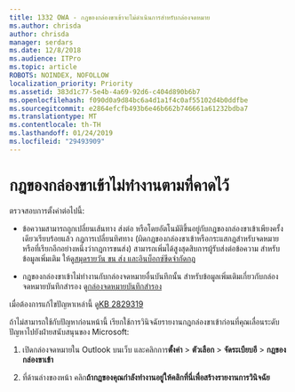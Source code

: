```yaml
---
title: 1332 OWA - กฎของกล่องขาเข้าจะไม่ดำเนินการสำหรับกล่องจดหมาย
ms.author: chrisda
author: chrisda
manager: serdars
ms.date: 12/8/2018
ms.audience: ITPro
ms.topic: article
ROBOTS: NOINDEX, NOFOLLOW
localization_priority: Priority
ms.assetid: 383d1c77-5e4b-4a69-92d6-c404d890b6b7
ms.openlocfilehash: f090d0a9d84bc6a4d1a1f4c0af55102d4b0ddfbe
ms.sourcegitcommit: e2864efcfb493b6e46b662b746661a61232bdba7
ms.translationtype: MT
ms.contentlocale: th-TH
ms.lasthandoff: 01/24/2019
ms.locfileid: "29493909"
---
```

# <a name="an-inbox-rule-doesnt-work-as-expected"></a>กฎของกล่องขาเข้าไม่ทำงานตามที่คาดไว้

ตรวจสอบการตั้งค่าต่อไปนี้:
  
- ข้อความสามารถถูกเปลี่ยนเส้นทาง ส่งต่อ หรือโดยอัตโนมัติขึ้นอยู่กับกฎของกล่องขาเข้าเพียงครั้งเดียวเรียบร้อยแล้ว กฎการเปลี่ยนทิศทาง (ผิดกฎของกล่องขาเข้าหรือกระแสกฎสำหรับจดหมาย หรือที่เรียกอีกอย่างหนึ่งว่ากฎการขนส่ง) สามารถเพิ่มได้สูงสุดสิบการผู้รับส่งต่อข้อความ สำหรับข้อมูลเพิ่มเติม ให้ดู[สมุดรายวัน ขน ส่ง และอินบ็อกซ์ขีดจำกัดกฎ](https://docs.microsoft.com/office365/servicedescriptions/exchange-online-service-description/exchange-online-limits)
    
- กฎของกล่องขาเข้าไม่ทำงานกับกล่องจดหมายอื่นบันทึกนั้น สำหรับข้อมูลเพิ่มเติมเกี่ยวกับกล่องจดหมายบันทึกสำรอง ดู[กล่องจดหมายบันทึกสำรอง](https://docs.microsoft.com/Exchange/security-and-compliance/journaling/journaling#alternate-journaling-mailbox)
    
เมื่อต้องการแก้ไขปัญหาเหล่านี้ ดู[KB 2829319](https://support.microsoft.com/kb/2829319)
  
ถ้าไม่สามารถใช้กับปัญหาก่อนหน้านี้ เรียกใช้การวินิจฉัยรายงานกฎกล่องขาเข้าก่อนที่คุณเลื่อนระดับปัญหาไปยังฝ่ายสนับสนุนของ Microsoft:
  
1. เปิดกล่องจดหมายใน Outlook บนเว็บ และคลิกการ**ตั้งค่า** \> **ตัวเลือก** \> **จัดระเบียบอี** \> **กฎของกล่องขาเข้า**
    
2. ที่ด้านล่างของหน้า คลิก**ถ้ากฎของคุณกำลังทำงานอยู่ให้คลิกที่นี่เพื่อสร้างรายงานการวินิจฉัย**
    

